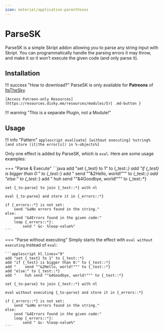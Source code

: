 ```yaml
---
icon: material/application-parentheses
---
```


# ParseSK

ParseSK is a simple Skript addon allowing you to parse any string input with Skript.
You can programmatically handle the parsing errors it may throw,
and make it so it won't execute the given code (and only parse it).

## Installation

!!! success "How to download?"
    ParseSK is only available for **Patreons** of [ItsTheSky](https://www.patreon.com/itsthesky).

    [Access Patreon-only Resources](https://resources.disky.me/resources/modules/5){ .md-button }

!!! warning "This is a separate Plugin, not a Module!"

## Usage

!!! info "Pattern"
    ```applescript
    eval[uate] [without executing] %string% [and store (it|the error[s]) in %-objects%]
    ```

Only one effect is added by ParseSK, which is `eval`. Here are some usage examples:

=== "Parse & Execute"
    ```java
    add "set {_test} to 1" to {_test::*}
    add "if {_test} is bigger than 0:" to {_test::*}
    add "    send ""&2Hello, world!""" to {_test::*}
    add "else:" to {_test::*}
    add "    huh send ""&4Goodbye, world!""" to {_test::*}

    set {_to-parse} to join {_test::*} with nl

    eval {_to-parse} and store it in {_errors::*}

    if {_errors::*} is not set:
        send "&aNo errors found in the string."
    else:
        send "&4Errors found in the given code:"
        loop {_errors::*}:
            send " &c- %loop-value%"
    ```

=== "Parse without executing"
    Simply starts the effect with `eval without executing` instead of `eval`:

    ```applescript hl_lines="9"
    add "set {_test} to 1" to {_test::*}
    add "if {_test} is bigger than 0:" to {_test::*}
    add "    send ""&2Hello, world!""" to {_test::*}
    add "else:" to {_test::*}
    add "    huh send ""&4Goodbye, world!""" to {_test::*}

    set {_to-parse} to join {_test::*} with nl

    eval without executing {_to-parse} and store it in {_errors::*}

    if {_errors::*} is not set:
        send "&aNo errors found in the string."
    else:
        send "&4Errors found in the given code:"
        loop {_errors::*}:
            send " &c- %loop-value%"
    ```